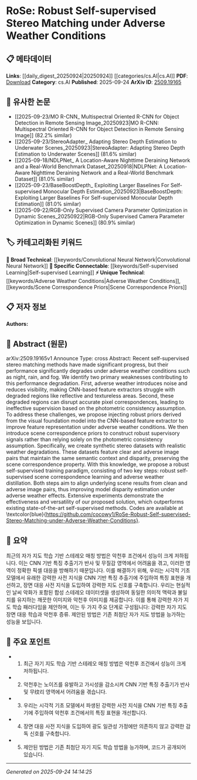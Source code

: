 <!-- KEYWORD_LINKING_METADATA:
{
  "processed_timestamp": "2025-09-24T14:14:25.607283",
  "vocabulary_version": "1.0",
  "selected_keywords": [
    "Self-supervised Learning",
    "Adverse Weather Conditions",
    "Convolutional Neural Network",
    "Scene Correspondence Priors"
  ],
  "rejected_keywords": [],
  "similarity_scores": {
    "Self-supervised Learning": 0.8,
    "Adverse Weather Conditions": 0.78,
    "Convolutional Neural Network": 0.7,
    "Scene Correspondence Priors": 0.82
  },
  "extraction_method": "AI_prompt_based",
  "budget_applied": true,
  "candidates_json": {
    "candidates": [
      {
        "surface": "Self-supervised stereo matching",
        "canonical": "Self-supervised Learning",
        "aliases": [
          "Self-supervised stereo",
          "Stereo self-supervision"
        ],
        "category": "specific_connectable",
        "rationale": "Links to the broader concept of self-supervised learning, which is central to the paper's methodology.",
        "novelty_score": 0.55,
        "connectivity_score": 0.85,
        "specificity_score": 0.7,
        "link_intent_score": 0.8
      },
      {
        "surface": "Adverse weather conditions",
        "canonical": "Adverse Weather Conditions",
        "aliases": [
          "Weather degradation",
          "Weather effects"
        ],
        "category": "unique_technical",
        "rationale": "This is a unique challenge addressed by the paper, crucial for understanding the context of the proposed solution.",
        "novelty_score": 0.75,
        "connectivity_score": 0.6,
        "specificity_score": 0.85,
        "link_intent_score": 0.78
      },
      {
        "surface": "CNN-based feature extractor",
        "canonical": "Convolutional Neural Network",
        "aliases": [
          "CNN feature extraction"
        ],
        "category": "broad_technical",
        "rationale": "CNNs are fundamental to the feature extraction process discussed in the paper.",
        "novelty_score": 0.4,
        "connectivity_score": 0.9,
        "specificity_score": 0.65,
        "link_intent_score": 0.7
      },
      {
        "surface": "Scene correspondence priors",
        "canonical": "Scene Correspondence Priors",
        "aliases": [
          "Scene priors",
          "Correspondence priors"
        ],
        "category": "unique_technical",
        "rationale": "Introduces a novel approach to improve stereo matching under adverse conditions.",
        "novelty_score": 0.8,
        "connectivity_score": 0.65,
        "specificity_score": 0.8,
        "link_intent_score": 0.82
      }
    ],
    "ban_list_suggestions": [
      "method",
      "performance",
      "experiment"
    ]
  },
  "decisions": [
    {
      "candidate_surface": "Self-supervised stereo matching",
      "resolved_canonical": "Self-supervised Learning",
      "decision": "linked",
      "scores": {
        "novelty": 0.55,
        "connectivity": 0.85,
        "specificity": 0.7,
        "link_intent": 0.8
      }
    },
    {
      "candidate_surface": "Adverse weather conditions",
      "resolved_canonical": "Adverse Weather Conditions",
      "decision": "linked",
      "scores": {
        "novelty": 0.75,
        "connectivity": 0.6,
        "specificity": 0.85,
        "link_intent": 0.78
      }
    },
    {
      "candidate_surface": "CNN-based feature extractor",
      "resolved_canonical": "Convolutional Neural Network",
      "decision": "linked",
      "scores": {
        "novelty": 0.4,
        "connectivity": 0.9,
        "specificity": 0.65,
        "link_intent": 0.7
      }
    },
    {
      "candidate_surface": "Scene correspondence priors",
      "resolved_canonical": "Scene Correspondence Priors",
      "decision": "linked",
      "scores": {
        "novelty": 0.8,
        "connectivity": 0.65,
        "specificity": 0.8,
        "link_intent": 0.82
      }
    }
  ]
}
-->

# RoSe: Robust Self-supervised Stereo Matching under Adverse Weather Conditions

## 📋 메타데이터

**Links**: [[daily_digest_20250924|20250924]] [[categories/cs.AI|cs.AI]]
**PDF**: [Download](https://arxiv.org/pdf/2509.19165.pdf)
**Category**: cs.AI
**Published**: 2025-09-24
**ArXiv ID**: [2509.19165](https://arxiv.org/abs/2509.19165)

## 🔗 유사한 논문
- [[2025-09-23/MO R-CNN_ Multispectral Oriented R-CNN for Object Detection in Remote Sensing Image_20250923|MO R-CNN: Multispectral Oriented R-CNN for Object Detection in Remote Sensing Image]] (82.2% similar)
- [[2025-09-23/StereoAdapter_ Adapting Stereo Depth Estimation to Underwater Scenes_20250923|StereoAdapter: Adapting Stereo Depth Estimation to Underwater Scenes]] (81.6% similar)
- [[2025-09-18/NDLPNet_ A Location-Aware Nighttime Deraining Network and a Real-World Benchmark Dataset_20250918|NDLPNet: A Location-Aware Nighttime Deraining Network and a Real-World Benchmark Dataset]] (81.0% similar)
- [[2025-09-23/BaseBoostDepth_ Exploiting Larger Baselines For Self-supervised Monocular Depth Estimation_20250923|BaseBoostDepth: Exploiting Larger Baselines For Self-supervised Monocular Depth Estimation]] (81.0% similar)
- [[2025-09-22/RGB-Only Supervised Camera Parameter Optimization in Dynamic Scenes_20250922|RGB-Only Supervised Camera Parameter Optimization in Dynamic Scenes]] (80.9% similar)

## 🏷️ 카테고리화된 키워드
**🧠 Broad Technical**: [[keywords/Convolutional Neural Network|Convolutional Neural Network]]
**🔗 Specific Connectable**: [[keywords/Self-supervised Learning|Self-supervised Learning]]
**⚡ Unique Technical**: [[keywords/Adverse Weather Conditions|Adverse Weather Conditions]], [[keywords/Scene Correspondence Priors|Scene Correspondence Priors]]

## 📋 저자 정보

**Authors:** 

## 📄 Abstract (원문)

arXiv:2509.19165v1 Announce Type: cross 
Abstract: Recent self-supervised stereo matching methods have made significant progress, but their performance significantly degrades under adverse weather conditions such as night, rain, and fog. We identify two primary weaknesses contributing to this performance degradation. First, adverse weather introduces noise and reduces visibility, making CNN-based feature extractors struggle with degraded regions like reflective and textureless areas. Second, these degraded regions can disrupt accurate pixel correspondences, leading to ineffective supervision based on the photometric consistency assumption. To address these challenges, we propose injecting robust priors derived from the visual foundation model into the CNN-based feature extractor to improve feature representation under adverse weather conditions. We then introduce scene correspondence priors to construct robust supervisory signals rather than relying solely on the photometric consistency assumption. Specifically, we create synthetic stereo datasets with realistic weather degradations. These datasets feature clear and adverse image pairs that maintain the same semantic context and disparity, preserving the scene correspondence property. With this knowledge, we propose a robust self-supervised training paradigm, consisting of two key steps: robust self-supervised scene correspondence learning and adverse weather distillation. Both steps aim to align underlying scene results from clean and adverse image pairs, thus improving model disparity estimation under adverse weather effects. Extensive experiments demonstrate the effectiveness and versatility of our proposed solution, which outperforms existing state-of-the-art self-supervised methods. Codes are available at \textcolor{blue}{https://github.com/cocowy1/RoSe-Robust-Self-supervised-Stereo-Matching-under-Adverse-Weather-Conditions}.

## 📝 요약

최근의 자가 지도 학습 기반 스테레오 매칭 방법은 악천후 조건에서 성능이 크게 저하됩니다. 이는 CNN 기반 특징 추출기가 반사 및 무질감 영역에서 어려움을 겪고, 이러한 영역이 정확한 픽셀 대응을 방해하기 때문입니다. 이를 해결하기 위해, 우리는 시각적 기초 모델에서 유래한 강력한 사전 지식을 CNN 기반 특징 추출기에 주입하여 특징 표현을 개선하고, 장면 대응 사전 지식을 도입하여 강력한 지도 신호를 구축합니다. 우리는 현실적인 날씨 악화가 포함된 합성 스테레오 데이터셋을 생성하여 동일한 의미적 맥락과 불일치를 유지하는 깨끗한 이미지와 악천후 이미지를 제공합니다. 이를 통해 강력한 자가 지도 학습 패러다임을 제안하며, 이는 두 가지 주요 단계로 구성됩니다: 강력한 자가 지도 장면 대응 학습과 악천후 증류. 제안된 방법은 기존 최첨단 자가 지도 방법을 능가하는 성능을 보입니다.

## 🎯 주요 포인트

- 1. 최근 자기 지도 학습 기반 스테레오 매칭 방법은 악천후 조건에서 성능이 크게 저하됩니다.
- 2. 악천후는 노이즈를 유발하고 가시성을 감소시켜 CNN 기반 특징 추출기가 반사 및 무纹리 영역에서 어려움을 겪습니다.
- 3. 우리는 시각적 기초 모델에서 파생된 강력한 사전 지식을 CNN 기반 특징 추출기에 주입하여 악천후 조건에서의 특징 표현을 개선합니다.
- 4. 장면 대응 사전 지식을 도입하여 광도 일관성 가정에만 의존하지 않고 강력한 감독 신호를 구축합니다.
- 5. 제안된 방법은 기존 최첨단 자기 지도 학습 방법을 능가하며, 코드가 공개되어 있습니다.


---

*Generated on 2025-09-24 14:14:25*